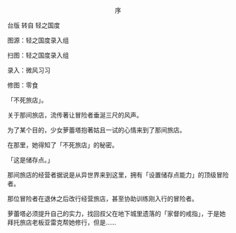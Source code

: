 <p align="center">序</p>

台版 转自 轻之国度

图源：轻之国度录入组

扫图：轻之国度录入组

录入：微风习习

修图：零食

「不死旅店」。

关于那间旅店，流传著让冒险者垂涎三尺的风声。

为了某个目的，少女萝蕾塔抱著姑且一试的心情来到了那间旅店。

在那里，她得知了「不死旅店」的秘密。

「这是储存点。」

那间旅店的经营者据说是从异世界来到这里，拥有「设置储存点能力」的顶级冒险者。

那位冒险者在退休之后改行经营旅店，甚至协助训练刚入行的冒险者。

萝蕾塔必须提升自己的实力，找回叔父在地下城里遗落的「家督的戒指」，于是她拜托旅店老板亚雷克帮她修行，但是……

